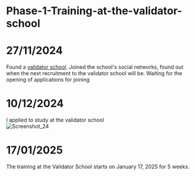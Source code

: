 # Phase-1-Training-at-the-validator-school

# 27/11/2024

Found a [validator school](https://github.com/Distributed-Validators-Synctems). Joined the school's social networks, found out when the next recruitment to the validator school will be. Waiting for the opening of applications for joining  

# 10/12/2024

I applied to study at the validator school  
![Screenshot_24](https://github.com/user-attachments/assets/4ad11e40-ff56-40c5-86e0-f8b15b4bf8b6)

# 17/01/2025

The training at the Validator School starts on January 17, 2025 for 5 weeks.
